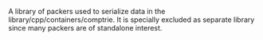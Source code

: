 A library of packers used to serialize data in the library/cpp/containers/comptrie.
It is specially excluded as separate library since many packers are of standalone interest.
